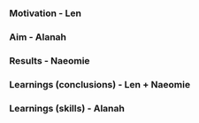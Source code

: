 ### Motivation - Len

### Aim - Alanah

### Results - Naeomie

### Learnings (conclusions) - Len + Naeomie

### Learnings (skills) - Alanah
